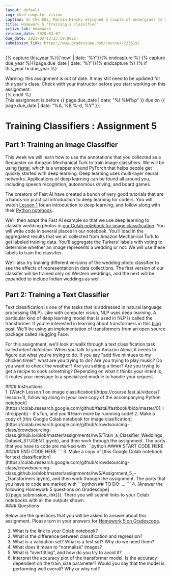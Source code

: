 ```yaml
---
layout: default
img: xkcd-computer-vision
caption: In the 60s, Marvin Minsky assigned a couple of undergrads to spend the summer programming a computer to use a camera to identify objects in a scene. He figured they'd have the problem solved by the end of the summer. Half a century later, we're still working on it
title: Homework 5 "Training a classifier"
active_tab: homework
release_date: 2020-03-07
due_date: 2021-03-13T23:59:00EST
submission_link: https://www.gradescope.com/courses/233619/
---
```


<!-- Check whether the assignment is up to date -->
{% capture this_year %}{{'now' | date: '%Y'}}{% endcapture %}
{% capture due_year %}{{page.due_date | date: '%Y'}}{% endcapture %}
{% if this_year != due_year %} 
<div class="alert alert-danger">
Warning: this assignment is out of date.  It may still need to be updated for this year's class.  Check with your instructor before you start working on this assignment.
</div>
{% endif %}
<!-- End of check whether the assignment is up to date -->


<div class="alert alert-info">
This assignment is before {{ page.due_date | date: "%I:%M%p" }}  due on {{ page.due_date | date: "%A, %B %-d, %Y" }}. 
</div>


Training Classifiers<span class="text-muted"> : Assignment 5</span> 
=============================================================

## Part 1: Training an Image Classifier

This week we will learn how to use the annotations that you collected as a Requester on Amazon Mechanical Turk to train image classifiers. We will be using [fastai](https://docs.fast.ai/), which is a wrapper around PyTorch that helps people get quickly started with deep learning.   Deep learning uses multi-layer neural networks. Applications of deep learning can be found all around you, including speech recognition, autonomous driving, and board games.

The creators of Fast AI have created a bunch of very good tutorials that are a hands-on practical introduction to deep learning for coders.  You will watch [Lesson 1](https://course.fast.ai/videos/?lesson=1) for an introduction to deep learning, and follow along with their [Python notebook](https://colab.research.google.com/github/fastai/fastbook/blob/master/01_intro.ipynb). 

We'll then adapt the Fast AI example so that we use deep learning to classify wedding photos in [our Colab notebook for image classification](https://colab.research.google.com/github/crowdsourcing-class/crowdsourcing-class.github.io/blob/master/assignments/hw5/Train_a_Classifier_Weddings_Dataset_STUDENT.ipynb).  You will write code in several places in our notebook.  You'll load in the aggregated results that we all collected from Amazon Mechanical Turk to get labeled training data.  You'll aggregate the Turkers' labels with voting to determine whether an image represents a wedding or not.  We will use these labels to train the classifier.

We'll also try training different versions of the wedding photo classifier to see the effects of representation in data collections.  The first version of our classifer will be trained only on Western weddings, and the next will be expanded to include Indian weddings as well.  

## Part 2: Training a Text Classifier

Text classification is one of the tasks that is addressed in natural language processing (NLP).  Like with computer vision, NLP uses deep learning.  A particular kind of deep learning model that is used in NLP is called the transformer.  If you're interested in learning  about transformers in this [blog post](http://jalammar.github.io/illustrated-transformer/).  We'll be using an implementation of transformers from an open source package called Hugging Face.  

For this assignment, we'll look at wallk through a text classification task called *intent detection*.  When you talk to your Amazon Alexa, it needs to figure out what you're trying to do.  If you say "add five mintues to my chicken timer", what are you trying to do? Are you trying to play music?  Do you want to check the weather?  Are you setting a timer?  Are you trying to get a recipe to cook something?  Depending on what it thinks your intent is, it routes your message to a specialized module to handle your request.


<div class="panel panel-info">
<div class="panel-heading" markdown="1">
#### Instructions
</div>
<div class="panel-body" markdown="1">
1. [Watch Lesson 1 on image classification](https://course.fast.ai/videos/?lesson=1), following along in [your own copy of the accompanying Python notebook](https://colab.research.google.com/github/fastai/fastbook/blob/master/01_intro.ipynb) - it's fun, and you'll learn more by runnning code!
2. Make a copy of [this Google Colab notebook for image clasification](https://colab.research.google.com/github/crowdsourcing-class/crowdsourcing-class.github.io/blob/master/assignments/hw5/Train_a_Classifier_Weddings_Dataset_STUDENT.ipynb), and then work through the assignment.  The parts that you have to code are marked with
```python
##### START CODE HERE
##### END CODE HERE 
```
3. Make a copy of [this Google Colab notebook for text classification](https://colab.research.google.com/github/crowdsourcing-class/crowdsourcing-class.github.io/blob/master/assignments/hw5/Assignment_5_–_Transformers.ipynb), and then work through the assignment.  The parts that you have to code are marked with
```python
## TO DO:
... 
```
4. [Answer the following Homework 5 questions on Gradescope]({{page.submission_link}}).  There you will submit links to your Colab notebooks with all the outputs shown.
</div>
</div>


<div class="panel panel-primary" id="questions">
<div class="panel-heading" markdown="1">
#### Questions
</div>
<div class="panel-body" markdown="1">

Below are the questions that you will be asked to answer about this assignment. Please turn in your answers for [Homework 5 on Gradescope]({{page.submission_link}}).

1. What is the link to your Colab notebook?
2. What is the difference between classification and regression?
3. What is a validation set? What is a test set? Why do we need them?
4. What does it mean to “normalize” images?
5. What is “overfitting”, and how do you try to avoid it?
6. Interpret the accuracy plot of the transformer model. Is the accuracy dependent on the train_size parameter? Would you say that the model is performing well overall? Why or why not?
</div>
</div>
